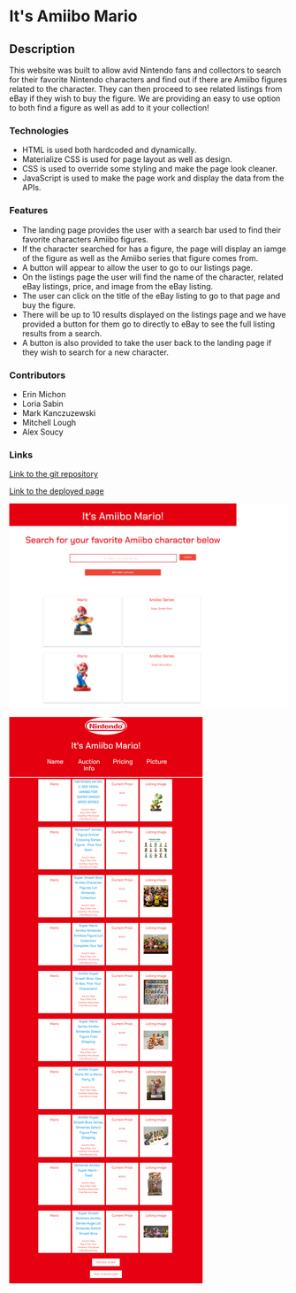 # It's Amiibo Mario

## Description

This website was built to allow avid Nintendo fans and collectors to search for their favorite Nintendo characters and find out if there are Amiibo figures related to the character. They can then proceed to see related listings from eBay if they wish to buy the figure. We are providing an easy to use option to both find a figure as well as add to it your collection!

### Technologies
* HTML is used both hardcoded and dynamically.
* Materialize CSS is used for page layout as well as design.
* CSS is used to override some styling and make the page look cleaner.
* JavaScript is used to make the page work and display the data from the APIs.

### Features
* The landing page provides the user with a search bar used to find their favorite characters Amiibo figures.
* If the character searched for has a figure, the page will display an iamge of the figure as well as the Amiibo series that figure comes from.
* A button will appear to allow the user to go to our listings page.
* On the listings page the user will find the name of the character, related eBay listings, price, and image from the eBay listing.
* The user can click on the title of the eBay listing to go to that page and buy the figure.
* There will be up to 10 results displayed on the listings page and we have provided a button for them go to directly to eBay to see the full listing results from a search.
* A button is also provided to take the user back to the landing page if they wish to search for a new character.

### Contributors
* Erin Michon
* Loria Sabin
* Mark Kanczuzewski
* Mitchell Lough
* Alex Soucy

### Links

[Link to the git repository](https://github.com/Alex-Soucy/its-amiibo-mario)

[Link to the deployed page](https://alex-soucy.github.io/its-amiibo-mario/)

![image of deployed landing page](./assets/images/landing-page.png)

![image of deployed listings page](./assets/images/listings-page.png)




